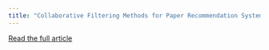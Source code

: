 ```yaml
---
title: "Collaborative Filtering Methods for Paper Recommendation Systems"
---
```


[Read the full article](https://colab.research.google.com/drive/1VtsisFG1PT0Wj_O9V51TEBcluU2BEfcT?usp=sharing)
